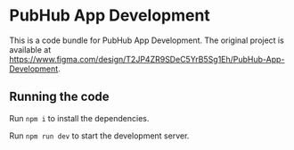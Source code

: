 
  # PubHub App Development

  This is a code bundle for PubHub App Development. The original project is available at https://www.figma.com/design/T2JP4ZR9SDeC5YrB5Sg1Eh/PubHub-App-Development.

  ## Running the code

  Run `npm i` to install the dependencies.

  Run `npm run dev` to start the development server.
  